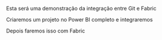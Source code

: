 Esta será uma demonstração da integração entre Git e Fabric

Criaremos um projeto no Power BI completo e integraremos

Depois faremos isso com Fabric
